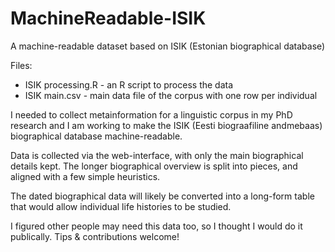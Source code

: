 # MachineReadable-ISIK
A machine-readable dataset based on ISIK (Estonian biographical database)

Files:
* ISIK processing.R - an R script to process the data
* ISIK main.csv - main data file of the corpus with one row per individual

I needed to collect metainformation for a linguistic corpus in my PhD research and I am working to make the ISIK (Eesti biograafiline andmebaas) biographical database machine-readable. 

Data is collected via the web-interface, with only the main biographical details kept. The longer biographical overview is split into pieces, and aligned with a few simple heuristics.

The dated biographical data will likely be converted into a long-form table that would allow individual life histories to be studied.


I figured other people may need this data too, so I thought I would do it publically. Tips & contributions welcome!
